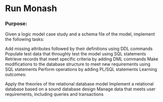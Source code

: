 # Run Monash

### Purpose:
Given a logic model case study and a schema file of the model, implement the following tasks:

Add missing attributes followed by their definitions using DDL commands
Populate test data that throughly test the model using SQL statements
Retrieve records that meet specific criteria by adding DML commands
Make modifications to the database structure to meet new requirements using SQL statements
Perform operations by adding PL/SQL statements
Learning outcomes:

Apply the theories of the relational database model
Implement a relational database based on a sound database design
Manage data that meets user requirements, including queries and transactions
